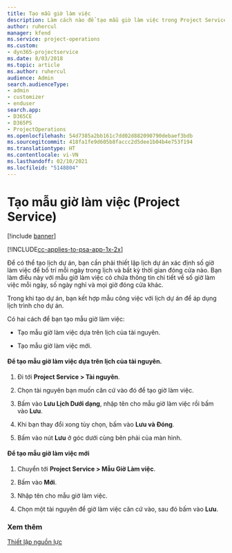 ```yaml
---
title: Tạo mẫu giờ làm việc
description: Làm cách nào để tạo mẫu giờ làm việc trong Project Service
author: ruhercul
manager: kfend
ms.service: project-operations
ms.custom:
- dyn365-projectservice
ms.date: 8/03/2018
ms.topic: article
ms.author: ruhercul
audience: Admin
search.audienceType:
- admin
- customizer
- enduser
search.app:
- D365CE
- D365PS
- ProjectOperations
ms.openlocfilehash: 54d7385a2bb161c7dd02d882090790debaef3bdb
ms.sourcegitcommit: 418fa1fe9d605b8faccc2d5dee1b04b4e753f194
ms.translationtype: HT
ms.contentlocale: vi-VN
ms.lasthandoff: 02/10/2021
ms.locfileid: "5148804"
---
```

# <a name="create-a-work-hours-template-project-service"></a>Tạo mẫu giờ làm việc (Project Service)

[!include [banner](../includes/psa-now-project-operations.md)]

[!INCLUDE[cc-applies-to-psa-app-1x-2x](../includes/cc-applies-to-psa-app-1x-2x.md)]

Để có thể tạo lịch dự án, bạn cần phải thiết lập lịch dự án xác định số giờ làm việc để bố trí mỗi ngày trong lịch và bất kỳ thời gian đóng cửa nào. Bạn làm điều này với mẫu giờ làm việc có chứa thông tin chi tiết về số giờ làm việc mỗi ngày, số ngày nghỉ và mọi giờ đóng cửa khác.  
  
 Trong khi tạo dự án, bạn kết hợp mẫu công việc với lịch dự án để áp dụng lịch trình cho dự án.  
  
 Có hai cách để bạn tạo mẫu giờ làm việc:  
  
-   Tạo mẫu giờ làm việc dựa trên lịch của tài nguyên.  
  
-   Tạo mẫu giờ làm việc mới.  
  
#### <a name="to-create-a-work-hours-template-based-on-a-resources-calendar"></a>Để tạo mẫu giờ làm việc dựa trên lịch của tài nguyên.  
  
1.  Đi tới **Project Service > Tài nguyên**.  
  
2.  Chọn tài nguyên bạn muốn căn cứ vào đó để tạo giờ làm việc.  
  
3.  Bấm vào **Lưu Lịch Dưới dạng**, nhập tên cho mẫu giờ làm việc rồi bấm vào **Lưu**.  
  
4.  Khi bạn thay đổi xong tùy chọn, bấm vào **Lưu và Đóng**.  
  
5.  Bấm vào nút **Lưu** ở góc dưới cùng bên phải của màn hình.  
  
#### <a name="to-create-a-new-work-hours-template"></a>Để tạo mẫu giờ làm việc mới  
  
1.  Chuyển tới **Project Service > Mẫu Giờ Làm việc**.  
  
2.  Bấm vào **Mới**.  
  
3.  Nhập tên cho mẫu giờ làm việc.  
  
4.  Chọn một tài nguyên để giờ làm việc căn cứ vào, sau đó bấm vào **Lưu**.  
  
### <a name="see-also"></a>Xem thêm  
 [Thiết lập nguồn lực](../psa/set-up-resources.md)
